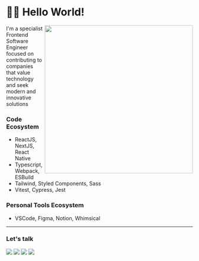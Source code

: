 # 🧑‍💻 Hello World!

<img src="https://raw.githubusercontent.com/MicaelliMedeiros/micaellimedeiros/master/image/computer-illustration.png" min-width="400px" max-width="400px" width="400px" align="right">

I'm a specialist Frontend Software Engineer focused on contributing to companies that value technology and seek modern and innovative solutions

### Code Ecosystem
<ul>
  <li>ReactJS, NextJS, React Native</li>
  <li>Typescript, Webpack, ESBuild</li>
  <li>Tailwind, Styled Components, Sass</li>
  <li>Vitest, Cypress, Jest</li>
</ul>

### Personal Tools Ecosystem
<ul>
  <li>VSCode, Figma, Notion, Whimsical</li>
</ul>

<hr />

### Let's talk

<p align="left">
  <a href="mailto:avilyre@gmail.com" alt="Gmail">
  <img src="https://img.shields.io/badge/-Gmail-FF0000?style=flat-square&labelColor=FF0000&logo=gmail&logoColor=white&link=LINK-DO-SEU-EMAIL" /></a>

  <a href="https://www.linkedin.com/in/avilyrs" alt="Linkedin">
  <img src="https://img.shields.io/badge/-Linkedin-0e76a8?style=flat-square&logo=Linkedin&logoColor=white&link=LINK-DO-SEU-LINKEDIN" /></a>

  <a href="https://wa.me/5581982508839" alt="WhatsApp">
  <img src="https://img.shields.io/badge/-WhatsApp-25d366?style=flat-square&labelColor=25d366&logo=whatsapp&logoColor=white&link=API-DO-SEU-WHATSAPP"/></a>
  
  <a href="https://www.instagram.com/avily.re" alt="Instagram">
  <img src="https://img.shields.io/badge/-Instagram-DF0174?style=flat-square&labelColor=DF0174&logo=instagram&logoColor=white&link=LINK-DO-SEU-INSTAGRAM"/></a>
</p>
